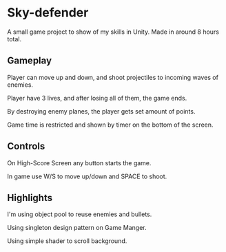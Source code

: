 # Sky-defender

A small game project to show of my skills in Unity.
Made in around 8 hours total.

## Gameplay

Player can move up and down, and shoot projectiles to incoming waves of enemies.

Player have 3 lives, and after losing all of them, the game ends.

By destroying enemy planes, the player gets set amount of points.

Game time is restricted and shown by timer on the bottom of the screen.

## Controls

On High-Score Screen any button starts the game.

In game use W/S to move up/down and SPACE to shoot.

## Highlights

I'm using object pool to reuse enemies and bullets.

Using singleton design pattern on Game Manger.

Using simple shader to scroll background.

